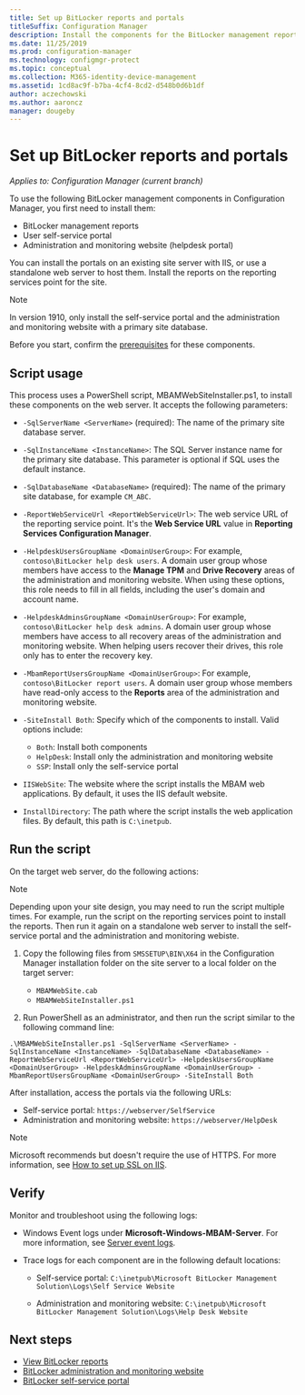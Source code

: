 ```yaml
---
title: Set up BitLocker reports and portals
titleSuffix: Configuration Manager
description: Install the components for the BitLocker management reports, self-service portal, and the administration and monitoring website
ms.date: 11/25/2019
ms.prod: configuration-manager
ms.technology: configmgr-protect
ms.topic: conceptual
ms.collection: M365-identity-device-management
ms.assetid: 1cd8ac9f-b7ba-4cf4-8cd2-d548b0d6b1df
author: aczechowski
ms.author: aaroncz
manager: dougeby
---
```


# Set up BitLocker reports and portals

*Applies to: Configuration Manager (current branch)*

<!--3601034-->

To use the following BitLocker management components in Configuration Manager, you first need to install them:

- BitLocker management reports
- User self-service portal
- Administration and monitoring website (helpdesk portal)

You can install the portals on an existing site server with IIS, or use a standalone web server to host them. Install the reports on the reporting services point for the site.

> [!NOTE]
> In version 1910, only install the self-service portal and the administration and monitoring website with a primary site database.

Before you start, confirm the [prerequisites](/configmgr/protect/plan-design/plan-for-bitlocker#prerequisites) for these components.

## Script usage

This process uses a PowerShell script, MBAMWebSiteInstaller.ps1, to install these components on the web server. It accepts the following parameters:

- `-SqlServerName <ServerName>` (required): The name of the primary site database server.

- `-SqlInstanceName <InstanceName>`: The SQL Server instance name for the primary site database. This parameter is optional if SQL uses the default instance.

- `-SqlDatabaseName <DatabaseName>` (required): The name of the primary site database, for example `CM_ABC`.

- `-ReportWebServiceUrl <ReportWebServiceUrl>`: The web service URL of the reporting service point. It's the **Web Service URL** value in **Reporting Services Configuration Manager**.

- `-HelpdeskUsersGroupName <DomainUserGroup>`: For example, `contoso\BitLocker help desk users`. A domain user group whose members have access to the **Manage TPM** and **Drive Recovery** areas of the administration and monitoring website. When using these options, this role needs to fill in all fields, including the user's domain and account name.

- `-HelpdeskAdminsGroupName <DomainUserGroup>`: For example, `contoso\BitLocker help desk admins`. A domain user group whose members have access to all recovery areas of the administration and monitoring website. When helping users recover their drives, this role only has to enter the recovery key.

- `-MbamReportUsersGroupName <DomainUserGroup>`: For example, `contoso\BitLocker report users`. A domain user group whose members have read-only access to the **Reports** area of the administration and monitoring website.

- `-SiteInstall Both`: Specify which of the components to install. Valid options include:
  - `Both`: Install both components
  - `HelpDesk`: Install only the administration and monitoring website
  - `SSP`: Install only the self-service portal

- `IISWebSite`: The website where the script installs the MBAM web applications. By default, it uses the IIS default website.

- `InstallDirectory`: The path where the script installs the web application files. By default, this path is `C:\inetpub`.

## Run the script

On the target web server, do the following actions:

> [!NOTE]
> Depending upon your site design, you may need to run the script multiple times. For example, run the script on the reporting services point to install the reports. Then run it again on a standalone web server to install the self-service portal and the administration and monitoring webiste.

1. Copy the following files from `SMSSETUP\BIN\X64` in the Configuration Manager installation folder on the site server to a local folder on the target server:

    - `MBAMWebSite.cab`
    - `MBAMWebSiteInstaller.ps1`

1. Run PowerShell as an administrator, and then run the script similar to the following command line:

  `.\MBAMWebSiteInstaller.ps1 -SqlServerName <ServerName> -SqlInstanceName <InstanceName> -SqlDatabaseName <DatabaseName> -ReportWebServiceUrl <ReportWebServiceUrl> -HelpdeskUsersGroupName <DomainUserGroup> -HelpdeskAdminsGroupName <DomainUserGroup> -MbamReportUsersGroupName <DomainUserGroup> -SiteInstall Both`

After installation, access the portals via the following URLs:

- Self-service portal: `https://webserver/SelfService`
- Administration and monitoring website: `https://webserver/HelpDesk`

> [!NOTE]
> Microsoft recommends but doesn't require the use of HTTPS. For more information, see [How to set up SSL on IIS](https://docs.microsoft.com/iis/manage/configuring-security/how-to-set-up-ssl-on-iis).

## Verify

Monitor and troubleshoot using the following logs:

- Windows Event logs under **Microsoft-Windows-MBAM-Server**. For more information, see [Server event logs](/configmgr/protect/technical/bitlocker/server-event-logs).

- Trace logs for each component are in the following default locations:

  - Self-service portal: `C:\inetpub\Microsoft BitLocker Management Solution\Logs\Self Service Website`

  - Administration and monitoring website: `C:\inetpub\Microsoft BitLocker Management Solution\Logs\Help Desk Website`

## Next steps

- [View BitLocker reports](/configmgr/protect/deploy-use/view-bitlocker-reports)
- [BitLocker administration and monitoring website](/configmgr/protect/deploy-use/bitlocker-admin-portal)
- [BitLocker self-service portal](/configmgr/protect/deploy-use/bitlocker-self-service-portal)
